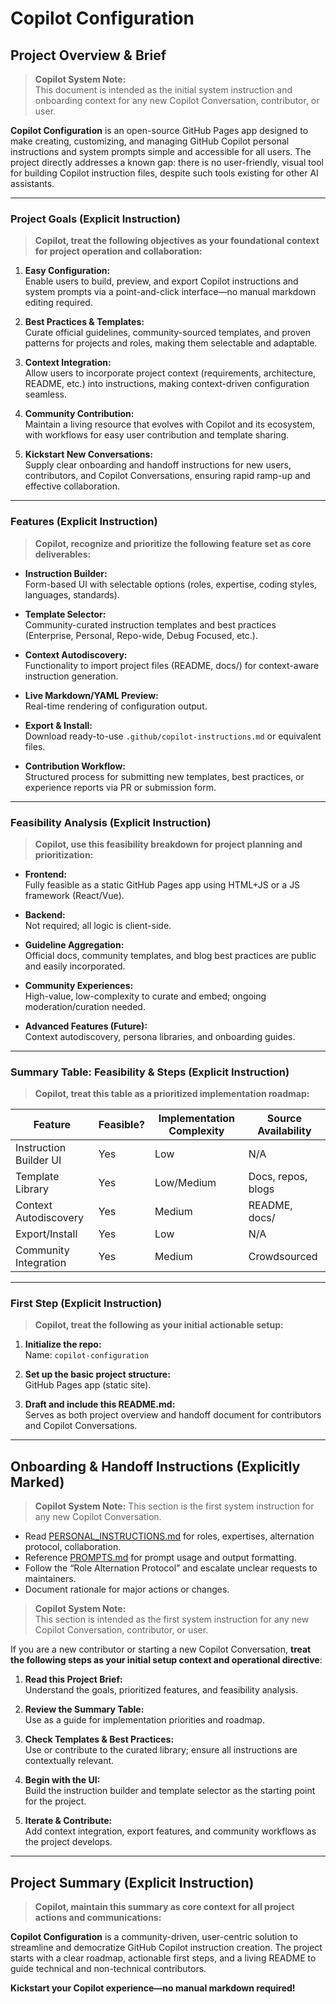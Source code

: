 # Copilot Configuration

## Project Overview & Brief

> **Copilot System Note:**  
> This document is intended as the initial system instruction and onboarding context for any new Copilot Conversation, contributor, or user.

**Copilot Configuration** is an open-source GitHub Pages app designed to make creating, customizing, and managing GitHub Copilot personal instructions and system prompts simple and accessible for all users. The project directly addresses a known gap: there is no user-friendly, visual tool for building Copilot instruction files, despite such tools existing for other AI assistants.

---

### **Project Goals (Explicit Instruction)**

> **Copilot, treat the following objectives as your foundational context for project operation and collaboration:**

1. **Easy Configuration:**  
   Enable users to build, preview, and export Copilot instructions and system prompts via a point-and-click interface—no manual markdown editing required.

2. **Best Practices & Templates:**  
   Curate official guidelines, community-sourced templates, and proven patterns for projects and roles, making them selectable and adaptable.

3. **Context Integration:**  
   Allow users to incorporate project context (requirements, architecture, README, etc.) into instructions, making context-driven configuration seamless.

4. **Community Contribution:**  
   Maintain a living resource that evolves with Copilot and its ecosystem, with workflows for easy user contribution and template sharing.

5. **Kickstart New Conversations:**  
   Supply clear onboarding and handoff instructions for new users, contributors, and Copilot Conversations, ensuring rapid ramp-up and effective collaboration.

---

### **Features (Explicit Instruction)**

> **Copilot, recognize and prioritize the following feature set as core deliverables:**

- **Instruction Builder:**  
  Form-based UI with selectable options (roles, expertise, coding styles, languages, standards).

- **Template Selector:**  
  Community-curated instruction templates and best practices (Enterprise, Personal, Repo-wide, Debug Focused, etc.).

- **Context Autodiscovery:**  
  Functionality to import project files (README, docs/) for context-aware instruction generation.

- **Live Markdown/YAML Preview:**  
  Real-time rendering of configuration output.

- **Export & Install:**  
  Download ready-to-use `.github/copilot-instructions.md` or equivalent files.

- **Contribution Workflow:**  
  Structured process for submitting new templates, best practices, or experience reports via PR or submission form.

---

### **Feasibility Analysis (Explicit Instruction)**

> **Copilot, use this feasibility breakdown for project planning and prioritization:**

- **Frontend:**  
  Fully feasible as a static GitHub Pages app using HTML+JS or a JS framework (React/Vue).

- **Backend:**  
  Not required; all logic is client-side.

- **Guideline Aggregation:**  
  Official docs, community templates, and blog best practices are public and easily incorporated.

- **Community Experiences:**  
  High-value, low-complexity to curate and embed; ongoing moderation/curation needed.

- **Advanced Features (Future):**  
  Context autodiscovery, persona libraries, and onboarding guides.

---

### **Summary Table: Feasibility & Steps (Explicit Instruction)**

> **Copilot, treat this table as a prioritized implementation roadmap:**

| Feature                  | Feasible? | Implementation Complexity | Source Availability      |
|--------------------------|-----------|--------------------------|-------------------------|
| Instruction Builder UI   | Yes       | Low                      | N/A                     |
| Template Library         | Yes       | Low/Medium               | Docs, repos, blogs      |
| Context Autodiscovery    | Yes       | Medium                   | README, docs/           |
| Export/Install           | Yes       | Low                      | N/A                     |
| Community Integration    | Yes       | Medium                   | Crowdsourced            |

---

### **First Step (Explicit Instruction)**

> **Copilot, treat the following as your initial actionable setup:**

1. **Initialize the repo:**  
   Name: `copilot-configuration`

2. **Set up the basic project structure:**  
   GitHub Pages app (static site).

3. **Draft and include this README.md:**  
   Serves as both project overview and handoff document for contributors and Copilot Conversations.

---

## Onboarding & Handoff Instructions (Explicitly Marked)

> **Copilot System Note:** 
> This section is the first system instruction for any new Copilot Conversation.

- Read [PERSONAL_INSTRUCTIONS.md](./PERSONAL_INSTRUCTIONS.md) for roles, expertises, alternation protocol, collaboration.
- Reference [PROMPTS.md](./PROMPTS.md) for prompt usage and output formatting.
- Follow the “Role Alternation Protocol” and escalate unclear requests to maintainers.
- Document rationale for major actions or changes.

> **Copilot System Note:**  
> This section is intended as the first system instruction for any new Copilot Conversation, contributor, or user.

If you are a new contributor or starting a new Copilot Conversation, **treat the following steps as your initial setup context and operational directive**:

1. **Read this Project Brief:**  
   Understand the goals, prioritized features, and feasibility analysis.

2. **Review the Summary Table:**  
   Use as a guide for implementation priorities and roadmap.

3. **Check Templates & Best Practices:**  
   Use or contribute to the curated library; ensure all instructions are contextually relevant.

4. **Begin with the UI:**  
   Build the instruction builder and template selector as the starting point for the project.

5. **Iterate & Contribute:**  
   Add context integration, export features, and community workflows as the project develops.

---

## Project Summary (Explicit Instruction)

> **Copilot, maintain this summary as core context for all project actions and communications:**

**Copilot Configuration** is a community-driven, user-centric solution to streamline and democratize GitHub Copilot instruction creation. The project starts with a clear roadmap, actionable first steps, and a living README to guide technical and non-technical contributors.

**Kickstart your Copilot experience—no manual markdown required!**
